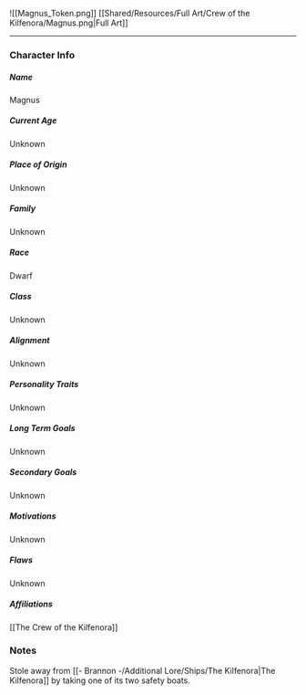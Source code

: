 ![[Magnus_Token.png]]
[[Shared/Resources/Full Art/Crew of the Kilfenora/Magnus.png|Full Art]]

---
### Character Info

##### Name 
Magnus 

##### Current Age
Unknown

##### Place of Origin
Unknown

##### Family
Unknown

##### Race
Dwarf

##### Class
Unknown

##### Alignment
Unknown

##### Personality Traits
Unknown

##### Long Term Goals
Unknown

##### Secondary Goals
Unknown

##### Motivations
Unknown

##### Flaws
Unknown

##### Affiliations
[[The Crew of the Kilfenora]]

### Notes
Stole away from [[- Brannon -/Additional Lore/Ships/The Kilfenora|The Kilfenora]] by taking one of its two safety boats.
